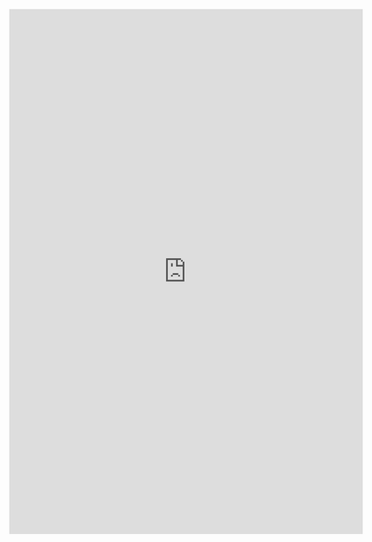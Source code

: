 <iframe
  src="https://docs.google.com/forms/d/e/1FAIpQLSdIb_wc9YhAcTD7L3Pja1MsbzfpeheT-8pVqBRCrKZJbY_pog/viewform?embedded=true"
  width="640" height="950" frameborder="0" marginheight="0" marginwidth="0">Loading…</iframe>
